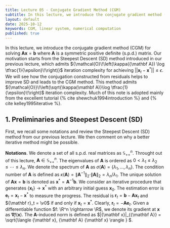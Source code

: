 ```yaml
---
title: Lecture 05 - Conjugate Gradient Method (CGM)
subtitle: In this lecture, we introduce the conjugate gradient method (CGM) for solving the system of linear equations.
layout: default
date: 2025-10-12
keywords: CGM, linear system, numerical computation
published: true
---
```


In this lecture, we introduce the conjugate gradient method (CGM) for solving ${\mathbf A}{\mathbf x} = {\mathbf b}$ where $\mathbf A$ is a symmetric positive definite (s.p.d.) matrix. Our motivation starts from the Steepest Descent (SD) method introduced in our previous lecture, which admits ${\mathcal{O}\!\left(\kappa({\mathbf A}) \log \tfrac{1}{\epsilon}\!\right)}$ iteration complexity for achieving $||{\mathbf x}_t - {\mathbf x}^*|| \leq \epsilon$. We will see how the conjugation constructed from residuals helps to improve SD and leads to the CGM method. This method admits ${\mathcal{O}}\!\left(\sqrt{\kappa(\mathbf A)}\log \tfrac{1}{\epsilon}\!\right)$ iteration complexity. Much of this note is adopted mainly from the excellent tutorial {% cite shewchuk1994introduction %} and {% cite kelley1995iterative %}.


## 1. Preliminaries and Steepest Descent (SD)

First, we recall some notations and review the Steepest Descent (SD) method from our previous lecture. We then comment on why a better iterative method might be possible.

**Notations**. We denote a set of all s.p.d. real matrices as ${\mathbb S}_{++}^n$. Throught out of this lecture, ${\mathbf A} \in {\mathbb S}_{++}^n$. The eigenvalues of ${\mathbf A}$ is ordered as $0 < \lambda_1 \leq \lambda_2 \leq \cdots \leq \lambda_n$. We denote the spectrum of ${\mathbf A}$ as $\sigma({\mathbf A}) = \{\lambda_1,\ldots,\lambda_n\}$. The condition number of ${\mathbf A}$ is defined as $\kappa({\mathbf A}) = \|{\mathbf A}^{-1}\|_2\cdot \|{\mathbf A}\|_2 = \lambda_n/\lambda_1$. The unique solution of ${\mathbf A} {\mathbf x} = {\mathbf b}$ is denoted as ${\mathbf x}^* = {\mathbf A}^{-1}{\mathbf b}$. We consider an iterative procedure that generates $\{{{\mathbf x}}_{t}\} \rightarrow {\mathbf x}^*$ with an arbitrary initial guess ${\mathbf x}_0$. The estimation error is ${\mathbf e}_t = {\mathbf x}_t - {\mathbf x}^*$ to measure the progress. The residual is ${\mathbf r}_t = {\mathbf b} - {\mathbf A} {\mathbf x}_t$ and ${\mathbf r}_t = \v0$ if and only if ${\mathbf x}_t = {\mathbf x}^*$. Clearly, ${\mathbf r}_t = -{\mathbf A}{\mathbf e}_t$. Given a differentiable function $f: \R^n \rightarrow \R$, we denote its gradient at ${\mathbf x}$ as $\bm \nabla f({\mathbf x})$. The ${\mathbf A}$-induced norm is defined as $\|{\mathbf x}\|_{{\mathbf A}} = \sqrt{\langle {\mathbf x}, {\mathbf A} {\mathbf x} \rangle } $.